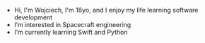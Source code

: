 -  Hi, I'm Wojciech, I'm 16yo, and I enjoy my life learning software development
-  I’m interested in Spacecraft engineering 
-  I’m currently learning Swift and Python

<!---
WKosikowski/WKosikowski is a ✨ special ✨ repository because its `README.md` (this file) appears on your GitHub profile.
You can click the Preview link to take a look at your changes.
--->
